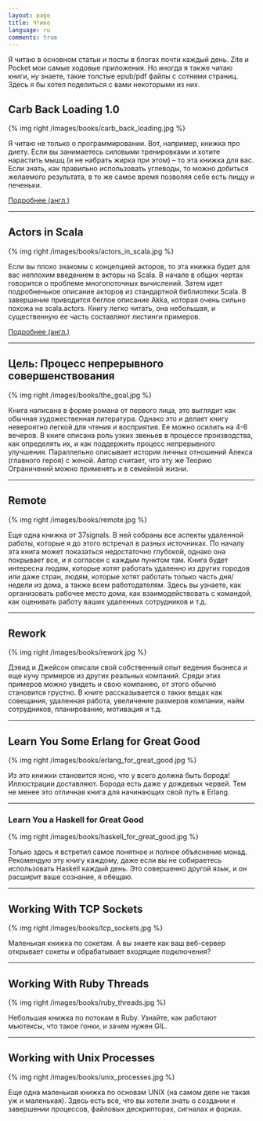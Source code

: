 ```yaml
---
layout: page
title: Чтиво
language: ru
comments: true
---
```


Я читаю в основном статьи и посты в блогах почти каждый день. Zite и Pocket мои самые ходовые приложения. Но иногда я также читаю книги, ну знаете, такие толстые epub/pdf файлы с сотнями страниц. Здесь я бы хотел поделиться с вами некоторыми из них.

## Carb Back Loading 1.0

{% img right /images/books/carb_back_loading.jpg %}

Я читаю не только о программировании. Вот, например, книжка про диету. Если вы занимаетесь силовыми тренировками и хотите нарастить мышц (и не набрать жирка при этом) – то эта книжка для вас. Если знать, как правильно использовать углеводы, то можно добиться желаемого результата, в то же самое время позволяя себе есть пиццу и печеньки.

[Подробнее (англ.)](/2014/04/09/carb-back-loading)

---

## Actors in Scala

{% img right /images/books/actors_in_scala.jpg %}

Если вы плохо знакомы с концепцией акторов, то эта книжка будет для вас неплохим введением в акторы на Scala. В начале в общих чертах говорится о проблеме многопоточных вычислений. Затем идет подробненькое описание акторов из стандартной библиотеки Scala. В завершение приводится беглое описание Akka, которая очень сильно похожа на scala.actors. Книгу легко читать, она небольшая, и существенную ее часть составляют листинги примеров.

[Подробнее (англ.)](/2014/02/21/actors-in-scala)

---

## Цель: Процесс непрерывного совершенствования

{% img right /images/books/the_goal.jpg %}

Книга написана в форме романа от первого лица, это выглядит как обычная художественная литература. Однако это и делает книгу невероятно легкой для чтения и восприятия. Ее можно осилить на 4-6 вечеров. В книге описана роль узких звеньев в процессе производства, как определять их, и как поддержить процесс непрерывного улучшения. Параллельно описывает история личных отношений Алекса (главного героя) с женой. Автор считает, что эту же Теорию Ограничений можно применять и в семейной жизни.

---

## Remote

{% img right /images/books/remote.jpg %}

Еще одна книжка от 37signals. В ней собраны все аспекты удаленной работы, которые я до этого встречал в разных источниках. По началу эта книга может показаться недостаточно глубокой, однако она покрывает все, и я согласен с каждым пунктом там. Книга будет интересна людям, которые хотят работать удаленно из других городов или даже стран, людям, которые хотят работать только часть дня/недели из дома, а также всем работодателям. Здесь вы узнаете, как организовать рабочее место дома, как взаимодействовать с командой, как оценивать работу ваших удаленных сотрудников и т.д.

---

## Rework

{% img right /images/books/rework.jpg %}

Дэвид и Джейсон описали свой собственный опыт ведения бызнеса и еще кучу примеров из других реальных компаний. Среди этих примеров можно увидеть и свою компанию, от этого обычно становится грустно. В книге рассказывается о таких вещах как совещания, удаленная работа, увеличение размеров компании, найм сотрудников, планирование, мотивация и т.д.

---

## Learn You Some Erlang for Great Good

{% img right /images/books/erlang_for_great_good.jpg %}

Из это книжки становится ясно, что у всего должна быть борода! Иллюстрации доставляют. Борода есть даже у дождевых червей. Тем не менее это отличная книга для начинающих свой путь в Erlang.

---

### Learn You a Haskell for Great Good

{% img right /images/books/haskell_for_great_good.jpg %}

Только здесь я встретил самое понятное и полное объяснение монад. Рекомендую эту книгу каждому, даже если вы не собираетесь использовать Haskell каждый день. Это совершенно другой язык, и он расширит ваше сознание, я обещаю.

---

## Working With TCP Sockets

{% img right /images/books/tcp_sockets.jpg %}

Маленькая книжка по сокетам. А вы знаете как ваш веб-сервер открывает сокеты и обрабатывает входящие подключения?

---

## Working With Ruby Threads

{% img right /images/books/ruby_threads.jpg %}

Небольшая книжка по потокам в Ruby. Узнайте, как работают мьютексы, что такое гонки, и зачем нужен GIL. 

---

## Working with Unix Processes

{% img right /images/books/unix_processes.jpg %}

Еще одна маленькая книжка по основам UNIX (на самом деле не такая уж и маленькая). Здесь есть все, что вы хотели знать о создании и завершении процессов, файловых дескрипторах, сигналах и форках.
